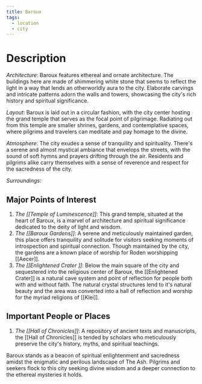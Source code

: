 ```yaml
---
title: Baroux
tags:
  - location
  - city
---
```

# Description

_Architecture_: Baroux features ethereal and ornate architecture. The buildings here are made of shimmering white stone that seems to reflect the light in a way that lends an otherworldly aura to the city. Elaborate carvings and intricate patterns adorn the walls and towers, showcasing the city's rich history and spiritual significance.

_Layout_: Baroux is laid out in a circular fashion, with the city center hosting the grand temple that serves as the focal point of pilgrimage. Radiating out from this temple are smaller shrines, gardens, and contemplative spaces, where pilgrims and travelers can meditate and pay homage to the divine.

_Atmosphere_: The city exudes a sense of tranquility and spirituality. There's a serene and almost mystical ambiance that envelops the streets, with the sound of soft hymns and prayers drifting through the air. Residents and pilgrims alike carry themselves with a sense of reverence and respect for the sacredness of the city.

_Surroundings_:

## Major Points of Interest

1.  _The [[Temple of Luminescence]]_: This grand temple, situated at the heart of Baroux, is a marvel of architecture and spiritual significance dedicated to the deity of light and wisdom.
2.  _The [[Baroux Gardens]]_: A serene and meticulously maintained garden, this place offers tranquility and solitude for visitors seeking moments of introspection and spiritual connection. Though maintained by the city, the gardens are a known place of worship for Roden worshipping [[Aecer]].
3.  _The [[Enlightened Crater ]]_: Below the main square of the city and sequestered into the religious center of Baroux, the [[Enlightened Crater]] is a natural cave system and point of reflection for people both with and without faith. The natural crystal structures lend to it's natural beauty and the area was converted into a hall of reflection and worship for the myriad religions of [[Klei]].

## Important People or Places

1.  _The [[Hall of Chronicles]]_: A repository of ancient texts and manuscripts, the [[Hall of Chronicles]] is tended by scholars who meticulously preserve the city's history, myths, and spiritual teachings.

Baroux stands as a beacon of spiritual enlightenment and sacredness amidst the enigmatic and perilous landscape of The Ash. Pilgrims and seekers flock to this city seeking divine wisdom and a deeper connection to the ethereal mysteries it holds.